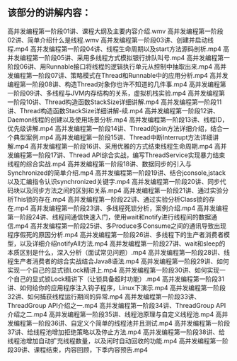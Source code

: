 ## 该部分的讲解内容：
高并发编程第一阶段01讲、课程大纲及主要内容介绍.wmv
高并发编程第一阶段02讲、简单介绍什么是线程.wmv
高并发编程第一阶段03讲、创建并启动线程.mp4
高并发编程第一阶段04讲、线程生命周期以及start方法源码剖析.mp4
高并发编程第一阶段05讲、采用多线程方式模拟银行排队叫号.mp4
高并发编程第一阶段06讲、用Runnable接口将线程的逻辑执行单元从控制中抽取出来.mp4
高并发编程第一阶段07讲、策略模式在Thread和Runnable中的应用分析.mp4
高并发编程第一阶段08讲、构造Thread对象你也许不知道的几件事.mp4
高并发编程第一阶段09讲、多线程与JVM内存结构的关系，虚拟机栈实验.mp4
高并发编程第一阶段10讲、Thread构造函数StackSize详细讲解.mp4
高并发编程第一阶段11讲、Thread构造函数StackSize详细讲解-续.mp4
高并发编程第一阶段12讲、Daemon线程的创建以及使用场景分析.mp4
高并发编程第一阶段13讲、线程ID，优先级讲解.mp4
高并发编程第一阶段14讲、Thread的join方法详细介绍，结合一个典型案例.mp4
高并发编程第一阶段15讲、Thread中断Interrupt方法详细讲解.mp4
高并发编程第一阶段16讲、采用优雅的方式结束线程生命周期.mp4
高并发编程第一阶段17讲、Thread API综合实战，编写ThreadService实现暴力结束线程的综合实战.mp4
高并发编程第一阶段18讲、数据同步的引入与Synchronized的简单介绍.mp4
高并发编程第一阶段19讲、结合jconsole,jstack以及汇编指令认识synchronized关键字.mp4
高并发编程第一阶段20讲、同步代码块以及同步方法之间的区别和关系.mp4
高并发编程第一阶段21讲、通过实验分析This锁的存在.mp4
高并发编程第一阶段22讲、通过实验分析Class锁的存在.mp4
高并发编程第一阶段23讲、多线程死锁分析，案例介绍.mp4
高并发编程第一阶段24讲、线程间通信快速入门，使用wait和notify进行线程间的数据通信.mp4
高并发编程第一阶段25讲、多Produce多Consume之间的通讯导致出现程序假死的原因分析.mp4
高并发编程第一阶段26讲、多线程下的生产者消费者模型，以及详细介绍notifyAll方法.mp4
高并发编程第一阶段27讲、wait和sleep的本质区别是什么，深入分析（面试常见问题）.mp4
高并发编程第一阶段28讲、线程生产者消费者的综合实战结合Java8语法.mp4
高并发编程第一阶段29讲、如何实现一个自己的显式锁Lock精讲上.mp4
高并发编程第一阶段30讲、如何实现一个自己的显式锁Lock精讲下（让锁具备超时功能）.mp4
高并发编程第一阶段31讲、如何给你的应用程序注入钩子程序，Linux下演示.mp4
高并发编程第一阶段32讲、如何捕获线程运行期间的异常.mp4
高并发编程第一阶段33讲、ThreadGroup API介绍之一.mp4
高并发编程第一阶段34讲、ThreadGroup API介绍之二.mp4
高并发编程第一阶段35讲、线程池原理与自定义线程池.mp4
高并发编程第一阶段36讲、自定义个简单的线程池并且测试.mp4
高并发编程第一阶段37讲、给线程池增加拒绝策略以及停止方法.mp4
高并发编程第一阶段38讲、给线程池增加自动扩充线程数量，以及闲时自动回收的功能.mp4
高并发编程第一阶段39讲、课程结束，内容回顾，下季内容预告.mp4
           
 














